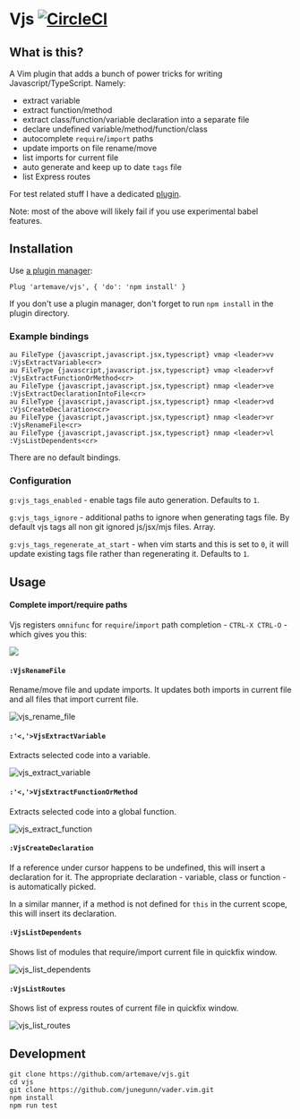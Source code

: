 # Vjs [![CircleCI](https://circleci.com/gh/artemave/vjs.svg?style=svg)](https://circleci.com/gh/artemave/vjs)

## What is this?

A Vim plugin that adds a bunch of power tricks for writing Javascript/TypeScript. Namely:

- extract variable
- extract function/method
- extract class/function/variable declaration into a separate file
- declare undefined variable/method/function/class
- autocomplete `require`/`import` paths
- update imports on file rename/move
- list imports for current file
- auto generate and keep up to date `tags` file
- list Express routes

For test related stuff I have a dedicated [plugin](https://github.com/artemave/vigun).

Note: most of the above will likely fail if you use experimental babel features.

## Installation

Use [a plugin manager](https://github.com/junegunn/vim-plug):

```vim script
Plug 'artemave/vjs', { 'do': 'npm install' }
```

If you don't use a plugin manager, don't forget to run `npm install` in the plugin directory.

### Example bindings

```vim script
au FileType {javascript,javascript.jsx,typescript} vmap <leader>vv :VjsExtractVariable<cr>
au FileType {javascript,javascript.jsx,typescript} vmap <leader>vf :VjsExtractFunctionOrMethod<cr>
au FileType {javascript,javascript.jsx,typescript} nmap <leader>ve :VjsExtractDeclarationIntoFile<cr>
au FileType {javascript,javascript.jsx,typescript} nmap <leader>vd :VjsCreateDeclaration<cr>
au FileType {javascript,javascript.jsx,typescript} nmap <leader>vr :VjsRenameFile<cr>
au FileType {javascript,javascript.jsx,typescript} nmap <leader>vl :VjsListDependents<cr>
```

There are no default bindings.

### Configuration

`g:vjs_tags_enabled` - enable tags file auto generation. Defaults to `1`.

`g:vjs_tags_ignore` - additional paths to ignore when generating tags file. By default vjs tags all non git ignored js/jsx/mjs files. Array.

`g:vjs_tags_regenerate_at_start` - when vim starts and this is set to `0`, it will update existing tags file rather than regenerating it. Defaults to `1`.

## Usage

#### Complete import/require paths

Vjs registers `omnifunc` for `require`/`import` path completion - `CTRL-X CTRL-O` - which gives you this:

<img src="https://user-images.githubusercontent.com/23721/80413735-38752d80-88d0-11ea-8030-de1b17ee4796.gif" loading="lazy">

#### `:VjsRenameFile`

Rename/move file and update imports. It updates both imports in current file and all files that import current file.

![vjs_rename_file](https://user-images.githubusercontent.com/23721/82894765-62fbea00-9f53-11ea-8a64-d3bd123fe553.gif)

#### `:'<,'>VjsExtractVariable`

Extracts selected code into a variable.

![vjs_extract_variable](https://user-images.githubusercontent.com/23721/80576166-01ecff00-8a05-11ea-8826-01ae86e227e1.gif)

#### `:'<,'>VjsExtractFunctionOrMethod`

Extracts selected code into a global function.

![vjs_extract_function](https://user-images.githubusercontent.com/23721/80576556-b38c3000-8a05-11ea-8be8-5b1b18e5ac87.gif)

#### `:VjsCreateDeclaration`

If a reference under cursor happens to be undefined, this will insert a declaration for it. The appropriate declaration - variable, class or function - is automatically picked.

In a similar manner, if a method is not defined for `this` in the current scope, this will insert its declaration.

#### `:VjsListDependents`

Shows list of modules that require/import current file in quickfix window.

![vjs_list_dependents](https://user-images.githubusercontent.com/23721/80421625-0f0ece80-88dd-11ea-8057-93ff00adbf3e.gif)

#### `:VjsListRoutes`

Shows list of express routes of current file in quickfix window.

![vjs_list_routes](https://user-images.githubusercontent.com/23721/80421959-9d835000-88dd-11ea-87ae-3f65638c7de4.gif)

## Development

```
git clone https://github.com/artemave/vjs.git
cd vjs
git clone https://github.com/junegunn/vader.vim.git
npm install
npm run test
```
